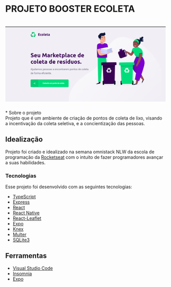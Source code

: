 # PROJETO BOOSTER ECOLETA
<h1 aling= "center"> 
<img src ="./assets/ecoleta.png" alt = "logo"> <br/>
</h1>
* Sobre o projeto <br/>
Projeto que é um ambiente de criação de pontos de coleta de lixo, visando a incentivação da coleta seletiva, e a concientização das pessoas.

## Idealização <br/>
 Projeto foi criado e idealizado na semana omnistack NLW da escola de programação da [Rocketseat](rocketeseat.com.br) com o intuito de fazer programadores avançar a suas habilidades. 


### Tecnologias
Esse projeto foi desenvolvido com as seguintes tecnologias:
- [TypeScript](https://github.com/Microsoft/TypeScript)
- [Express](https://github.com/expressjs/express)
- [React](https://github.com/facebook/react)
- [React Native](https://github.com/facebook/react-native)
- [React-Leaflet](https://github.com/PaulLeCam/react-leaflet)
- [Expo](https://github.com/expo/expo)
- [Knex](http://knexjs.org/)
- [Multer](https://www.npmjs.com/package/multer)
- [SQLite3](https://www.sqlite.org/index.html)

## Ferramentas

- [Visual Studio Code](https://code.visualstudio.com)
- [Insomnia](https://insomnia.rest)
- [Expo](https://expo.io/)



